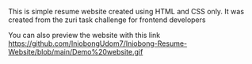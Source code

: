 This is  simple resume website created using HTML and CSS only.
It was created from the zuri task challenge for frontend developers

You can also preview the website with this link
https://github.com/IniobongUdom7/Iniobong-Resume-Website/blob/main/Demo%20website.gif
